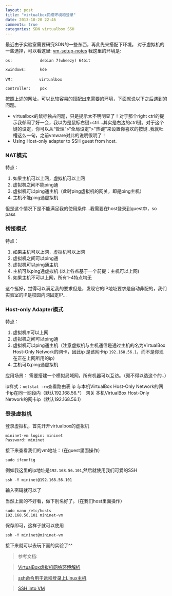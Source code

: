 ```yaml
---
layout: post
title: "virtualbox网络环境和登录"
date: 2013-10-20 22:46
comments: true
categories: SDN virtualbox SSH
---
```


最近由于实验室需要研究SDN的一些东西，再此先来搭配下环境。
对于虚拟机的一些选择，可以看这里:
[vm-setup-notes](http://mininet.org/vm-setup-notes/) 
我这里的环境是:

`os:            debian 7(wheezy) 64bit`

`xwindows:      kde`

`VM：           virtualbox`

`controller:    pox`

按照上述的网址，可以比较容易的搭配出来需要的环境，下面就说以下之后遇到的问题。

* virtualbox的鼠标独占问题，只是提示太不明明显了！对于那个right ctrl的提示我郁闷了好一会，我以为是鼠标右键+ctrl...其实是右边的ctrl键。对于这个键的设定，你可以从“管理”>“全局设定”>"热键"来设置你喜欢的按键..我就吐槽这么一句，之前vmware对此的说明很明了！
* Using Host-only adapter to SSH guest from host.

### NAT模式
特点：
1. 如果主机可以上网，虚拟机可以上网
2. 虚拟机之间不能ping通
3. 虚拟机可以ping通主机（此时ping虚拟机的网关，即是ping主机）
4. 主机不能ping通虚拟机

但是这个情况下是不能满足我的使用条件...我需要在host登录到guest中，so pass

### 桥接模式
特点：
1. 如果主机可以上网，虚拟机可以上网
2. 虚拟机之间可以ping通
3. 虚拟机可以ping通主机
4. 主机可以ping通虚拟机 (以上各点基于一个前提：主机可以上网)
5. 如果主机不可以上网，所有1-4特点均无

<!--more-->

这个挺好，觉得可以满足我的要求但是，发现它的IP地址要求是自动非配的，我们实验室的IP是校园内网固定IP...

### Host-only Adapter模式

特点：

1. 虚拟机`不`可以上网
2. 虚拟机之间可以ping通
3. 虚拟机可以ping通主机（注意虚拟机与主机通信是通过主机的名为VirtualBox Host-Only Network的网卡，因此ip
是该网卡ip `192.168.56.1`，而不是你现在正在上网所用的ip）
4. 主机可以ping通虚拟机

应用场景：
需要搭建一个模拟局域网，所有机器可以互访。（颇不得以选这个的..）

ip样式：`netstat -rn`查看路由表
ip 与本机VirtualBox Host-Only Network的网卡ip在同一网段内（默认192.168.56.*）
网关 本机VirtualBox Host-Only Network的网卡ip（默认192.168.56.1）


### 登录虚拟机
登录虚拟机，首先开开virtualbox的虚拟机

```
mininet-vm login: mininet
Password: mininet
```

接下来查看我们的vm地址：（在guest里面操作）

```
sudo ifconfig
```
例如我这里的ip地址是`192.168.56.101`,然后就使用我们可爱的SSH

```
ssh -Y mininet@192.168.56.101
```
输入密码就可以了

当然上面的不好看，做下别名好了。（在我们host里面操作）

```
sudo nano /etc/hosts
192.168.56.101 mininet-vm
```

保存即可，这样子就可以使用

```
ssh -Y mininet@mininet-vm
```

接下来就可以去玩下面的实验了^^

> 参考文档:

> [VirtualBox虚拟机网络环境解析](http://blog.csdn.net/yxc135/article/details/8458939)

> [ssh命令用于远程登录上Linux主机](http://www.live-in.org/archives/832.html)

> [SSH into VM](http://mininet.org/vm-setup-notes/)